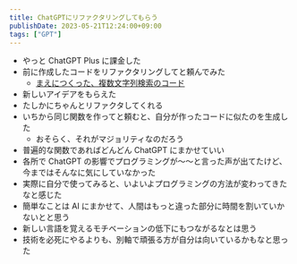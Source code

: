 ```yaml
---
title: ChatGPTにリファクタリングしてもらう
publishDate: 2023-05-21T12:24:00+09:00
tags: ["GPT"]
---
```


- やっと ChatGPT Plus に課金した
- 前に作成したコードをリファクタリングしてと頼んでみた
  - [まえにつくった、複数文字列検索のコード](/posts/js-multiple-includes)
- 新しいアイデアをもらえた
- たしかにちゃんとリファクタしてくれる
- いちから同じ関数を作ってと頼むと、自分が作ったコードに似たのを生成した
  - おそらく、それがマジョリティなのだろう
- 普遍的な関数であればどんどん ChatGPT にまかせていい
- 各所で ChatGPT の影響でプログラミングが〜〜と言った声が出てたけど、今まではそんなに気にしていなかった
- 実際に自分で使ってみると、いよいよプログラミングの方法が変わってきたなと感じた
- 簡単なことは AI にまかせて、人間はもっと違った部分に時間を割いていかないとと思う
- 新しい言語を覚えるモチベーションの低下にもつながるなとは思う
- 技術を必死にやるよりも、別軸で頑張る方が自分は向いているかもなと思った
